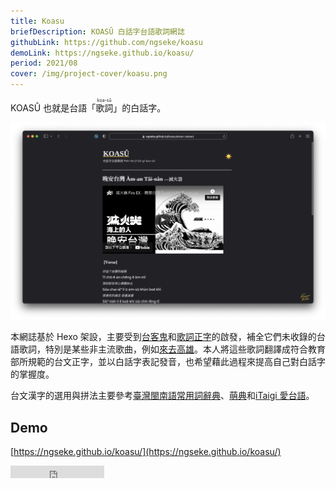 ```yaml
---
title: Koasu
briefDescription: KOASÛ 白話字台語歌詞網誌
githubLink: https://github.com/ngseke/koasu
demoLink: https://ngseke.github.io/koasu/
period: 2021/08
cover: /img/project-cover/koasu.png
---
```


KOASÛ 也就是台語「<ruby>歌詞<rt>koa-sû</rt></ruby>」的白話字。

![](../../assets/img/project/koasu/cover.png)


本網誌基於 Hexo 架設，主要受到[台客鬼](https://taikegui.wordpress.com/)和[歌詞正字](https://kuasu.tgb.org.tw/)的啟發，補全它們未收錄的台語歌詞，特別是某些非主流歌曲，例如[來去高雄](https://ngseke.github.io/koasu/laikhi-kohiong/)。本人將這些歌詞翻譯成符合教育部所規範的台文正字，並以白話字表記發音，也希望藉此過程來提高自己對白話字的掌握度。

台文漢字的選用與拼法主要參考[臺灣閩南語常用詞辭典](https://twblg.dict.edu.tw/holodict_new/)、[萌典](https://www.moedict.tw/)和[iTaigi 愛台語](https://itaigi.tw/)。


## Demo

[https://ngseke.github.io/koasu/](https://ngseke.github.io/koasu/)

<iframe src="https://ghbtns.com/github-btn.html?user=ngseke&repo=koasu&type=star&count=false" frameborder="0" scrolling="0" width="150" height="20"></iframe>
